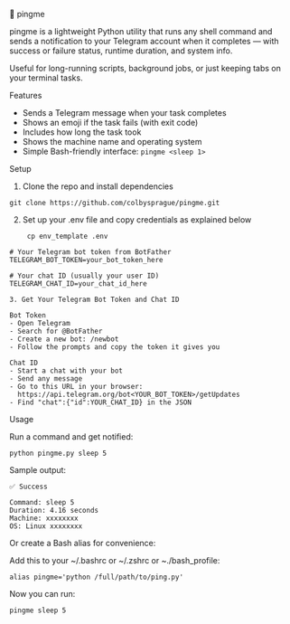 📍 pingme

pingme is a lightweight Python utility that runs any shell command and sends a notification to your Telegram account when it completes — with success or failure status, runtime duration, and system info.

Useful for long-running scripts, background jobs, or just keeping tabs on your terminal tasks.

Features

- Sends a Telegram message when your task completes
- Shows an emoji if the task fails (with exit code)
- Includes how long the task took
- Shows the machine name and operating system
- Simple Bash-friendly interface: ```pingme <sleep 1>```

Setup

1. Clone the repo and install dependencies

```git clone https://github.com/colbysprague/pingme.git```

2. Set up your .env file and copy credentials as explained below

   ``` cp env_template .env```
```
# Your Telegram bot token from BotFather
TELEGRAM_BOT_TOKEN=your_bot_token_here

# Your chat ID (usually your user ID)
TELEGRAM_CHAT_ID=your_chat_id_here

3. Get Your Telegram Bot Token and Chat ID

Bot Token
- Open Telegram
- Search for @BotFather
- Create a new bot: /newbot
- Follow the prompts and copy the token it gives you

Chat ID
- Start a chat with your bot
- Send any message
- Go to this URL in your browser:  
  https://api.telegram.org/bot<YOUR_BOT_TOKEN>/getUpdates
- Find "chat":{"id":YOUR_CHAT_ID} in the JSON

```

Usage

Run a command and get notified:

```python pingme.py sleep 5``` 

Sample output: 

```
✅ Success

Command: sleep 5
Duration: 4.16 seconds
Machine: xxxxxxxx
OS: Linux xxxxxxxx
```

Or create a Bash alias for convenience:

Add this to your ~/.bashrc or ~/.zshrc or ~./bash_profile:

```alias pingme='python /full/path/to/ping.py'```

Now you can run:

```pingme sleep 5```
